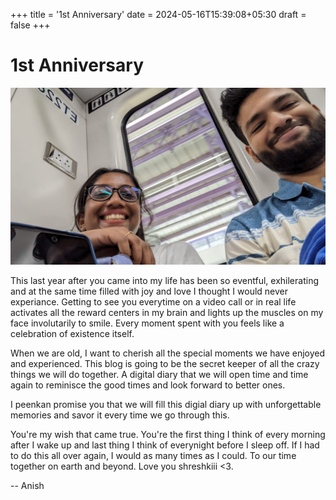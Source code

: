 +++
title = '1st Anniversary'
date = 2024-05-16T15:39:08+05:30
draft = false
+++

# 1st Anniversary

![](https://raw.githubusercontent.com/cheeesycat69/daily_dose/main/august_9/sorry.jpeg)


This last year after you came into my life has been so eventful, exhilerating and at the same time filled with joy and love I thought I would never experiance.
Getting to see you everytime on a video call or in real life activates all the reward centers in my brain and lights up the muscles on my face involutarily to smile.
Every moment spent with you feels like a celebration of existence itself.

When we are old, I want to cherish all the special moments we have enjoyed and experienced. 
This blog is going to be the secret keeper of all the crazy things we will do together.
A digital diary that we will open time and time again to reminisce the good times and look forward to better ones.

I peenkan promise you that we will fill this digial diary up with unforgettable memories and savor it every time we go through this.

You're my wish that came true. You're the first thing I think of every morning after I wake up and last thing I think of everynight before I sleep off.
If I had to do this all over again, I would as many times as I could.
To our time together on earth and beyond.
Love you shreshkiii <3.

-- Anish